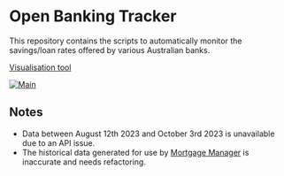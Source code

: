 # Open Banking Tracker

This repository contains the scripts to automatically monitor the savings/loan rates offered by various Australian banks.

[Visualisation tool](https://mango-dune-07a8b7110.1.azurestaticapps.net/?repo=LukePrior%2Fopen-banking-tracker)

[![Main](https://github.com/LukePrior/open-banking-tracker/actions/workflows/main.yml/badge.svg)](https://github.com/LukePrior/open-banking-tracker/actions/workflows/main.yml)

## Notes

- Data between August 12th 2023 and October 3rd 2023 is unavailable due to an API issue.
- The historical data generated for use by [Mortgage Manager](https://github.com/LukePrior/mortgage-manager) is inaccurate and needs refactoring.
